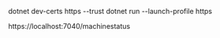 dotnet dev-certs https --trust
dotnet run --launch-profile https

https://localhost:7040/machinestatus
